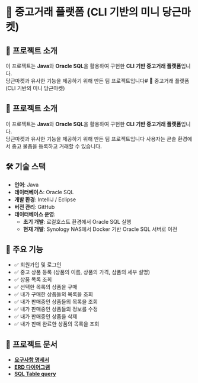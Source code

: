 # 🛒 중고거래 플랫폼 (CLI 기반의 미니 당근마켓) 
 
## 📌 프로젝트 소개  
이 프로젝트는 **Java**와 **Oracle SQL**을 활용하여 구현한 **CLI 기반 중고거래 플랫폼**입니다.  
당근마켓과 유사한 기능을 제공하기 위해 만든 팀 프로젝트입니다# 🛒 중고거래 플랫폼 (CLI 기반의 미니 당근마켓)
 
## 📌 프로젝트 소개  
이 프로젝트는 **Java**와 **Oracle SQL**을 활용하여 구현한 **CLI 기반 중고거래 플랫폼**입니다.  
당근마켓과 유사한 기능을 제공하기 위해 만든 팀 프로젝트입니다
사용자는 콘솔 환경에서 중고 물품을 등록하고 거래할 수 있습니다.
 
## 🛠 기술 스택  
- **언어**: Java
- **데이터베이스**: Oracle SQL  
- **개발 환경**: IntelliJ / Eclipse  
- **버전 관리**: GitHub  
- **데이터베이스 운영**:  
  - **초기 개발**: 로컬호스트 환경에서 Oracle SQL 실행  
  - **현재 개발**: Synology NAS에서 Docker 기반 Oracle SQL 서버로 이전 
 
## 🔑 주요 기능  
- ✅ 회원가입 및 로그인  
- ✅ 중고 상품 등록 (상품의 이름, 상품의 가격, 삼품의 세부 설명)
- ✅ 상품 목록 조회  
- ✅ 선택한 목록의 상품을 구매
- ✅ 내가 구매한 상품들의 목록을 조회
- ✅ 내가 판매중인 상품들의 목록을 조회
- ✅ 내가 판매중인 상품들의 정보를 수정
- ✅ 내가 판매중인 상품을 삭제
- ✅ 내가 판매 완료한 상품의 목록을 조회
 
## 📄 프로젝트 문서  
- **[요구사항 명세서](docs/requirements.pdf)**  
- **[ERD 다이어그램](docs/erd.png)**  
- **[SQL Table query](docs/Sql_Query.txt)**  
 
